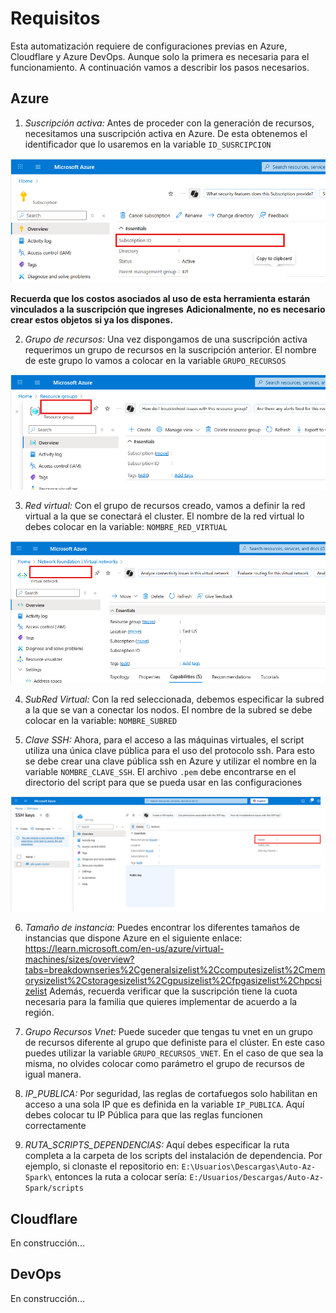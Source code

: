 # Requisitos

Esta automatización requiere de configuraciones previas en Azure, Cloudflare y Azure DevOps. Aunque solo la primera es necesaria para el funcionamiento. A continuación vamos a describir los pasos necesarios.

## Azure

1. _Suscripción activa:_ Antes de proceder con la generación de recursos, necesitamos una suscripción activa en Azure. De esta obtenemos el identificador que lo usaremos en la variable `ID_SUSRCIPCION`

![SuscripcionAzure](../img/SuscripcionAzure.png)

**Recuerda que los costos asociados al uso de esta herramienta estarán vinculados a la suscripción que ingreses**
**Adicionalmente, no es necesario crear estos objetos si ya los dispones.**

2. _Grupo de recursos:_ Una vez dispongamos de una suscripción activa requerimos un grupo de recursos en la suscripción anterior. El nombre de este grupo lo vamos a colocar en la variable `GRUPO_RECURSOS`

![GrupoRecursos](../img/GrupoRecursos.png)

3. _Red virtual:_ Con el grupo de recursos creado, vamos a definir la red virtual a la que se conectará el cluster. El nombre de la red virtual lo debes colocar en la variable: `NOMBRE_RED_VIRTUAL`

![RedVirtual](../img/RedVirtual.png)

4. _SubRed Virtual:_ Con la red seleccionada, debemos especificar la subred a la que se van a conectar los nodos. El nombre de la subred se debe colocar en la variable: `NOMBRE_SUBRED`

5. _Clave SSH:_ Ahora, para el acceso a las máquinas virtuales, el script utiliza una única clave pública para el uso del protocolo ssh. Para esto se debe crear una clave pública ssh en Azure y utilizar el nombre en la variable `NOMBRE_CLAVE_SSH`. El archivo `.pem` debe encontrarse en el directorio del script para que se pueda usar en las configuraciones

![SSh](../img/Ssh.png)

6. _Tamaño de instancia:_ Puedes encontrar los diferentes tamaños de instancias que dispone Azure en el siguiente enlace: https://learn.microsoft.com/en-us/azure/virtual-machines/sizes/overview?tabs=breakdownseries%2Cgeneralsizelist%2Ccomputesizelist%2Cmemorysizelist%2Cstoragesizelist%2Cgpusizelist%2Cfpgasizelist%2Chpcsizelist Además, recuerda verificar que la suscripción tiene la cuota necesaria para la familia que quieres implementar de acuerdo a la región.

7. _Grupo Recursos Vnet:_ Puede suceder que tengas tu vnet en un grupo de recursos diferente al grupo que definiste para el clúster. En este caso puedes utilizar la variable `GRUPO_RECURSOS_VNET`. En el caso de que sea la misma, no olvides colocar como parámetro el grupo de recursos de igual manera.

8. _IP_PUBLICA:_ Por seguridad, las reglas de cortafuegos solo habilitan en acceso a una sola IP que es definida en la variable `IP_PUBLICA`. Aquí debes colocar tu IP Pública para que las reglas funcionen correctamente

9. _RUTA_SCRIPTS_DEPENDENCIAS:_ Aquí debes especificar la ruta completa a la carpeta de los scripts del instalación de dependencia. Por ejemplo, si clonaste el repositorio en: `E:\Usuarios\Descargas\Auto-Az-Spark\` entonces la ruta a colocar sería: `E:/Usuarios/Descargas/Auto-Az-Spark/scripts`

## Cloudflare

En construcción...

## DevOps

En construcción...

